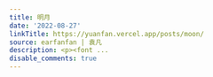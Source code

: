 ```yaml
---
title: 明月
date: '2022-08-27'
linkTitle: https://yuanfan.vercel.app/posts/moon/
source: earfanfan | 袁凡
description: <p><font ...
disable_comments: true
---
```

<p><font ...